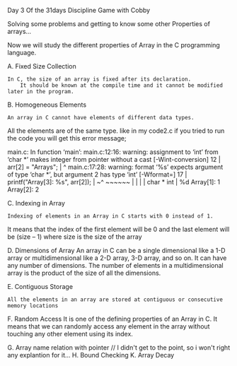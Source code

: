 Day 3 Of the 31days Discipline Game with Cobby

Solving some problems and getting to know some other Properties of arrays...

Now we will study the different properties of Array in the C programming language.

A. Fixed Size Collection

	In C, the size of an array is fixed after its declaration. 
		It should be known at the compile time and it cannot be modified later in the program.

B. Homogeneous Elements

	An array in C cannot have elements of different data types. 
All the elements are of the same type. like in my code2.c if you tried to run the code you will get this error message;


main.c: In function ‘main’:
main.c:12:16: warning: assignment to ‘int’ from ‘char *’ makes integer from pointer without a cast [-Wint-conversion]
   12 |         arr[2] = "Arrays";
      |                ^
main.c:17:28: warning: format ‘%s’ expects argument of type ‘char *’, but argument 2 has type ‘int’ [-Wformat=]
   17 |         printf("Array[3]: %s", arr[2]);
      |                           ~^   ~~~~~~
      |                            |      |
      |                            char * int
      |                           %d
Array[1]: 1
Array[2]: 2


C. Indexing in Array
	
	Indexing of elements in an Array in C starts with 0 instead of 1. 
It means that the index of the first element will be 0 and the last element will be (size – 1) where size is the size of the array

D. Dimensions of Array
	An array in C can be a single dimensional like a 1-D array or multidimensional like a 2-D array, 3-D array, and so on. 
It can have any number of dimensions. The number of elements in a multidimensional array is the product of the size of all the dimensions.


E. Contiguous Storage

	All the elements in an array are stored at contiguous or consecutive memory locations

F. Random Access
It is one of the defining properties of an Array in C. It means that we can randomly access any element in the array without touching any other element using its index.

G. Array name relation with pointer // I didn't get to the point, so i won't right any explantion for it...
H. Bound Checking
K. Array Decay

